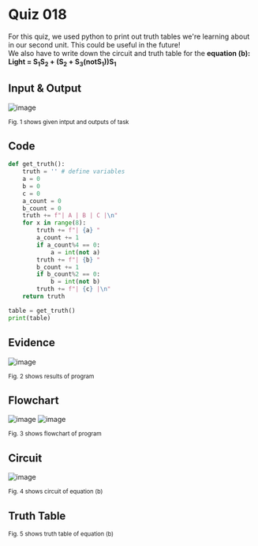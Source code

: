 # Quiz 018
For this quiz, we used python to print out truth tables we're learning about in our second unit. This could be useful in the future! <br>
We also have to write down the circuit and truth table for the **equation (b): Light = S<sub>1</sub>S<sub>2</sub> + (S<sub>2</sub> + S<sub>3</sub>(notS<sub>1</sub>))S<sub>1</sub>**
## Input & Output
![image](https://github.com/Amine-Itani/Unit-1/assets/123438294/6609673b-5fc3-47ae-8556-500e09c6478b)

<sub>Fig. 1 shows given intput and outputs of task
## Code

```py
def get_truth():
    truth = '' # define variables
    a = 0
    b = 0
    c = 0
    a_count = 0
    b_count = 0
    truth += f"| A | B | C |\n"
    for x in range(8):
        truth += f"| {a} "
        a_count += 1
        if a_count%4 == 0:
            a = int(not a)
        truth += f"| {b} "
        b_count += 1
        if b_count%2 == 0:
            b = int(not b)
        truth += f"| {c} |\n"
    return truth

table = get_truth()
print(table)
```

## Evidence
![image](https://github.com/Amine-Itani/Unit-1/assets/123438294/56f5588a-424f-4de2-a70b-7dc7941ca8ad)

<sub>Fig. 2 shows results of program

## Flowchart
![image](https://github.com/Amine-Itani/Unit-1/assets/123438294/22dae095-5bcf-4598-9f61-553d5bb80d4c)
![image](https://github.com/Amine-Itani/Unit-1/assets/123438294/e4ea527b-9131-4fc7-9ee0-f3fa0e2bf8d1)

<sub>Fig. 3 shows flowchart of program

## Circuit
![image](https://github.com/Amine-Itani/Unit-1/assets/123438294/a9ed54f0-8927-4bed-afeb-bed3aba9f9fc)

<sub>Fig. 4 shows circuit of equation (b)

## Truth Table

<sub>Fig. 5 shows truth table of equation (b)

